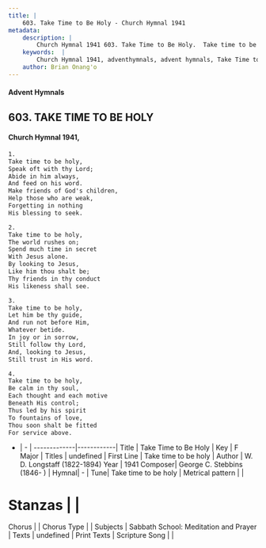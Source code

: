 ```yaml
---
title: |
    603. Take Time to Be Holy - Church Hymnal 1941
metadata:
    description: |
        Church Hymnal 1941 603. Take Time to Be Holy.  Take time to be holy,  Speak oft with thy Lord;  Abide in him always,  And feed on his word.  Make friends of God's children,  Help those who are weak,  Forgetting in nothing  His blessing to seek. 
    keywords:  |
        Church Hymnal 1941, adventhymnals, advent hymnals, Take Time to Be Holy, Take time to be holy. 
    author: Brian Onang'o
---
```


#### Advent Hymnals
## 603. TAKE TIME TO BE HOLY
####  Church Hymnal 1941,

```txt
1.
Take time to be holy, 
Speak oft with thy Lord; 
Abide in him always, 
And feed on his word. 
Make friends of God's children, 
Help those who are weak, 
Forgetting in nothing 
His blessing to seek. 

2.
Take time to be holy, 
The world rushes on; 
Spend much time in secret 
With Jesus alone. 
By looking to Jesus, 
Like him thou shalt be; 
Thy friends in thy conduct 
His likeness shall see. 

3.
Take time to be holy, 
Let him be thy guide, 
And run not before Him, 
Whatever betide. 
In joy or in sorrow, 
Still follow thy Lord, 
And, looking to Jesus, 
Still trust in His word. 

4.
Take time to be holy, 
Be calm in thy soul, 
Each thought and each motive 
Beneath His control; 
Thus led by his spirit 
To fountains of love, 
Thou soon shalt be fitted 
For service above.

```

- |   -  |
-------------|------------|
Title | Take Time to Be Holy |
Key | F Major |
Titles | undefined |
First Line | Take time to be holy |
Author | W. D. Longstaff (1822-1894)
Year | 1941
Composer| George C. Stebbins (1846- ) |
Hymnal|  - |
Tune| Take time to be holy |
Metrical pattern | |
# Stanzas |  |
Chorus |  |
Chorus Type |  |
Subjects | Sabbath School: Meditation and Prayer |
Texts | undefined |
Print Texts | 
Scripture Song |  |
    
